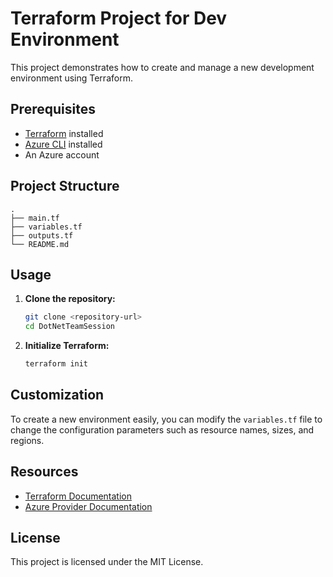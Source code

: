 # Terraform Project for Dev Environment

This project demonstrates how to create and manage a new development environment using Terraform.

## Prerequisites

- [Terraform](https://www.terraform.io/downloads.html) installed
- [Azure CLI](https://docs.microsoft.com/en-us/cli/azure/install-azure-cli) installed
- An Azure account

## Project Structure

```
.
├── main.tf
├── variables.tf
├── outputs.tf
└── README.md
```

## Usage

1. **Clone the repository:**
    ```sh
    git clone <repository-url>
    cd DotNetTeamSession
    ```

2. **Initialize Terraform:**
    ```sh
    terraform init
    ```


## Customization

To create a new environment easily, you can modify the `variables.tf` file to change the configuration parameters such as resource names, sizes, and regions.

## Resources

- [Terraform Documentation](https://www.terraform.io/docs)
- [Azure Provider Documentation](https://registry.terraform.io/providers/hashicorp/azurerm/latest/docs)

## License

This project is licensed under the MIT License.